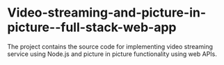 # Video-streaming-and-picture-in-picture--full-stack-web-app
The project contains the source code for implementing video streaming service using Node.js and picture in picture functionality using web APIs.
